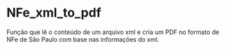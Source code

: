 # NFe_xml_to_pdf
 Função que lê o conteúdo de um arquivo xml e cria um PDF no formato de NFe de São Paulo com base nas informações do xml.
